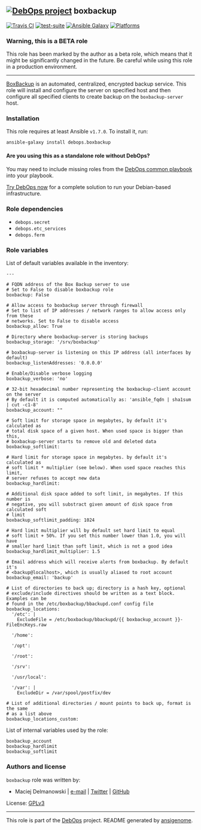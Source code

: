 
## [![DebOps project](http://debops.org/images/debops-small.png)](http://debops.org) boxbackup



[![Travis CI](http://img.shields.io/travis/debops/ansible-boxbackup.svg?style=flat)](http://travis-ci.org/debops/ansible-boxbackup) [![test-suite](http://img.shields.io/badge/test--suite-ansible--boxbackup-blue.svg?style=flat)](https://github.com/debops/test-suite/tree/master/ansible-boxbackup/)  [![Ansible Galaxy](http://img.shields.io/badge/galaxy-debops.boxbackup-660198.svg?style=flat)](https://galaxy.ansible.com/list#/roles/1555) [![Platforms](http://img.shields.io/badge/platforms-debian%20|%20ubuntu-lightgrey.svg?style=flat)](#)




### Warning, this is a BETA role

This role has been marked by the author as a beta role, which means that it
might be significantly changed in the future. Be careful while using this role
in a production environment.

***





[BoxBackup](http://boxbackup.org/) is an automated, centralized, encrypted
backup service. This role will install and configure the server on
specified host and then configure all specified clients to create backup on
the `boxbackup-server` host.





### Installation

This role requires at least Ansible `v1.7.0`. To install it, run:

    ansible-galaxy install debops.boxbackup

#### Are you using this as a standalone role without DebOps?

You may need to include missing roles from the [DebOps common
playbook](https://github.com/debops/debops-playbooks/blob/master/playbooks/common.yml)
into your playbook.

[Try DebOps now](https://github.com/debops/debops) for a complete solution to run your Debian-based infrastructure.





### Role dependencies

- `debops.secret`
- `debops.etc_services`
- `debops.ferm`





### Role variables

List of default variables available in the inventory:

    ---
    
    # FQDN address of the Box Backup server to use
    # Set to False to disable boxbackup role
    boxbackup: False
    
    # Allow access to boxbackup server through firewall
    # Set to list of IP addresses / network ranges to allow access only from these
    # networks. Set to False to disable access
    boxbackup_allow: True
    
    # Directory where boxbackup-server is storing backups
    boxbackup_storage: '/srv/boxbackup'
    
    # boxbackup-server is listening on this IP address (all interfaces by default)
    boxbackup_listenAddresses: '0.0.0.0'
    
    # Enable/Disable verbose logging
    boxbackup_verbose: 'no'
    
    # 32-bit hexadecimal number representing the boxbackup-client account on the server
    # By default it is computed automatically as: 'ansible_fqdn | sha1sum | cut -c1-8'
    boxbackup_account: ""
    
    # Soft limit for storage space in megabytes, by default it's calculated as
    # total disk space of a given host. When used space is bigger than this,
    # boxbackup-server starts to remove old and deleted data
    boxbackup_softlimit:
    
    # Hard limit for storage space in megabytes. by default it's calculated as
    # soft limit * multiplier (see below). When used space reaches this limit,
    # server refuses to accept new data
    boxbackup_hardlimit:
    
    # Additional disk space added to soft limit, in megabytes. If this number is
    # negative, you will substract given amount of disk space from calculated soft
    # limit
    boxbackup_softlimit_padding: 1024
    
    # Hard limit multiplier will by default set hard limit to equal
    # soft limit + 50%. If you set this number lower than 1.0, you will have
    # smaller hard limit than soft limit, which is not a good idea
    boxbackup_hardlimit_multiplier: 1.5
    
    # Email address which will receive alerts from boxbackup. By default it's
    # <backup@localhost>, which is usually aliased to root account
    boxbackup_email: 'backup'
    
    # List of directories to back up; directory is a hash key, optional
    # exclude/include directives should be written as a text block. Examples can be
    # found in the /etc/boxbackup/bbackupd.conf config file
    boxbackup_locations:
      '/etc': |
        ExcludeFile = /etc/boxbackup/bbackupd/{{ boxbackup_account }}-FileEncKeys.raw
    
      '/home':
    
      '/opt':
    
      '/root':
    
      '/srv':
    
      '/usr/local':
    
      '/var': |
        ExcludeDir = /var/spool/postfix/dev
    
    # List of additional directories / mount points to back up, format is the same
    # as a list above
    boxbackup_locations_custom:



List of internal variables used by the role:

    boxbackup_account
    boxbackup_hardlimit
    boxbackup_softlimit






### Authors and license

`boxbackup` role was written by:

- Maciej Delmanowski | [e-mail](mailto:drybjed@gmail.com) | [Twitter](https://twitter.com/drybjed) | [GitHub](https://github.com/drybjed)

License: [GPLv3](https://tldrlegal.com/license/gnu-general-public-license-v3-%28gpl-3%29)



***

This role is part of the [DebOps](http://debops.org/) project. README generated by [ansigenome](https://github.com/nickjj/ansigenome/).
